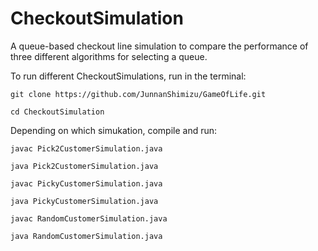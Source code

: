 # CheckoutSimulation
A queue-based checkout line simulation to compare the performance of three different algorithms for selecting a queue.

To run different CheckoutSimulations, run in the terminal:
```
git clone https://github.com/JunnanShimizu/GameOfLife.git
```
```
cd CheckoutSimulation
```

Depending on which simukation, compile and run:

```
javac Pick2CustomerSimulation.java
```
```
java Pick2CustomerSimulation.java
```
```
javac PickyCustomerSimulation.java
```
```
java PickyCustomerSimulation.java
```
```
javac RandomCustomerSimulation.java
```
```
java RandomCustomerSimulation.java
```

